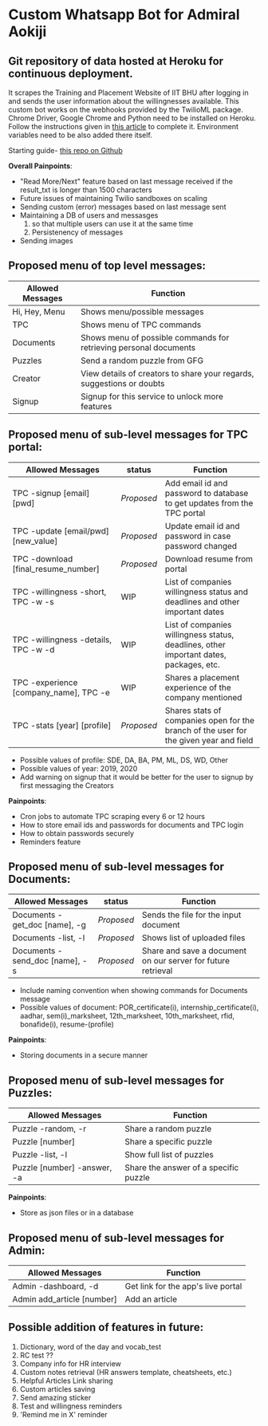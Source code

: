 # Custom Whatsapp Bot for Admiral Aokiji
## Git repository of data hosted at Heroku for continuous deployment.

It scrapes the Training and Placement Website of IIT BHU after logging in and sends the user information about the willingnesses available.
This custom bot works on the webhooks provided by the TwilioML package. 
Chrome Driver, Google Chrome and Python need to be installed on Heroku. Follow the instructions given in <a href='https://www.andressevilla.com/running-chromedriver-with-python-selenium-on-heroku/'>this article</a> to complete it.
Environment variables need to be also added there itself.

Starting guide- <a href='https://github.com/Jatin-8898/covid-bot'>this repo on Github</a>

**Overall Painpoints**:
- "Read More/Next" feature based on last message received if the result_txt is longer than 1500 characters
- Future issues of maintaining Twilio sandboxes on scaling
- Sending custom (error) messages based on last message sent 
- Maintaining a DB of users and messasges 
  1. so that multiple users can use it at the same time
  2. Persistenency of messages
- Sending images 

## Proposed menu of top level messages:
Allowed Messages  | Function                                                              |
------------------|-----------------------------------------------------------------------| 
Hi, Hey, Menu     | Shows menu/possible messages                                          | 
TPC               | Shows menu of TPC commands                                            | 
Documents         | Shows menu of possible commands for retrieving personal documents     | 
Puzzles           | Send a random puzzle from GFG                                         | 
Creator           | View details of creators to share your regards, suggestions or doubts | 
Signup            | Signup for this service to unlock more features                       |

## Proposed menu of sub-level messages for TPC portal:
Allowed Messages                      | status   | Function                                                                              |
--------------------------------------|----------|---------------------------------------------------------------------------------------| 
TPC -signup [email] [pwd]             |_Proposed_| Add email id and password to database to get updates from the TPC portal              |
TPC -update [email/pwd] [new_value]   |_Proposed_| Update email id and password in case password changed                                 |
TPC -download [final_resume_number]   |_Proposed_| Download resume from portal                                                           |
TPC -willingness -short, TPC -w -s    |    WIP   | List of companies willingness status and deadlines and other important dates          |
TPC -willingness -details, TPC -w -d  |    WIP   | List of companies willingness status, deadlines, other important dates, packages, etc.|
TPC -experience [company_name], TPC -e|    WIP   | Shares a placement experience of the company mentioned                                |
TPC -stats [year] [profile]           |_Proposed_| Shares stats of companies open for the branch of the user for the given year and field|

- Possible values of profile: SDE, DA, BA, PM, ML, DS, WD, Other
- Possible values of year: 2019, 2020
- Add warning on signup that it would be better for the user to signup by first messaging the Creators

**Painpoints**:
- Cron jobs to automate TPC scraping every 6 or 12 hours
- How to store email ids and passwords for documents and TPC login
- How to obtain passwords securely
- Reminders feature 

## Proposed menu of sub-level messages for Documents:
Allowed Messages                | status   | Function                                                     |
--------------------------------|----------|--------------------------------------------------------------|
Documents -get_doc [name], -g   |_Proposed_| Sends the file for the input document                        |
Documents -list, -l             |_Proposed_| Shows list of uploaded files                                 |
Documents -send_doc [name], -s  |_Proposed_| Share and save a document on our server for future retrieval |

- Include naming convention when showing commands for Documents message
- Possible values of document: POR_certificate(i), internship_certificate(i), aadhar, sem(i)_marksheet, 12th_marksheet, 10th_marksheet, rfid, bonafide(i), resume-(profile)

**Painpoints**:
- Storing documents in a secure manner

## Proposed menu of sub-level messages for Puzzles:
Allowed Messages            | Function                              |
----------------------------|---------------------------------------|
Puzzle -random, -r          | Share a random puzzle                 |
Puzzle [number]             | Share a specific puzzle               |
Puzzle -list, -l            | Show full list of puzzles             |
Puzzle [number] -answer, -a | Share the answer of a specific puzzle |

**Painpoints**:
- Store as json files or in a database

## Proposed menu of sub-level messages for Admin:
Allowed Messages            | Function                              |
----------------------------|---------------------------------------|
Admin -dashboard, -d        | Get link for the app's live portal    |
Admin add_article [number]  | Add an article                        |
 
## Possible addition of features in future:
1. Dictionary, word of the day and vocab_test
2. RC test ??
3. Company info for HR interview
4. Custom notes retrieval (HR answers template, cheatsheets, etc.)
5. Helpful Articles Link sharing
6. Custom articles saving
7. Send amazing sticker 
8. Test and willingness reminders
9. 'Remind me in X' reminder